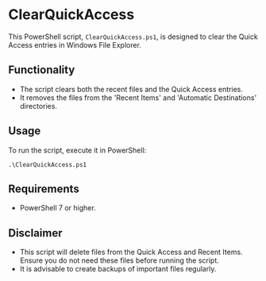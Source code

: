 
# ClearQuickAccess

This PowerShell script, `ClearQuickAccess.ps1`, is designed to clear the Quick Access entries in Windows File Explorer.

## Functionality

- The script clears both the recent files and the Quick Access entries.
- It removes the files from the 'Recent Items' and 'Automatic Destinations' directories.

## Usage

To run the script, execute it in PowerShell:

```
.\ClearQuickAccess.ps1
```

## Requirements

- PowerShell 7 or higher.

## Disclaimer

- This script will delete files from the Quick Access and Recent Items. Ensure you do not need these files before running the script.
- It is advisable to create backups of important files regularly.
